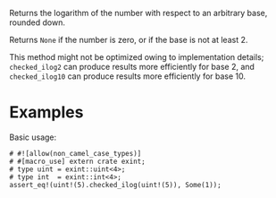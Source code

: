 Returns the logarithm of the number with respect to an arbitrary base, rounded down.

Returns `None` if the number is zero, or if the base is not at least 2.

This method might not be optimized owing to implementation details;
`checked_ilog2` can produce results more efficiently for base 2, and
`checked_ilog10` can produce results more efficiently for base 10.

# Examples

Basic usage:

```
# #![allow(non_camel_case_types)]
# #[macro_use] extern crate exint;
# type uint = exint::uint<4>;
# type int  = exint::int<4>;
assert_eq!(uint!(5).checked_ilog(uint!(5)), Some(1));
```
